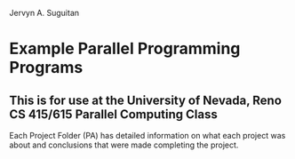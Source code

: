 Jervyn A. Suguitan


# Example Parallel Programming Programs
## This is for use at the University of Nevada, Reno CS 415/615 Parallel Computing Class
Each Project Folder (PA) has detailed information on what each project was about and conclusions that were made completing the project.
